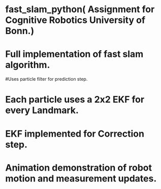 # fast_slam_python( Assignment for Cognitive Robotics University of Bonn.)
# Full implementation of fast slam algorithm.
#Uses particle filter for prediction step.
# Each particle uses a 2x2 EKF for every Landmark.
# EKF implemented for Correction step.

# Animation demonstration of robot motion and measurement updates.

